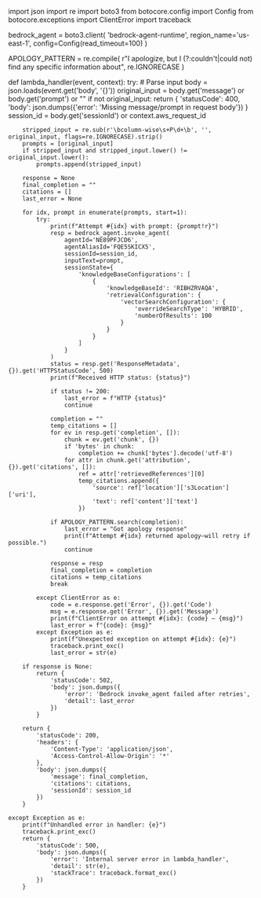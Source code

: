 import json
import re
import boto3
from botocore.config import Config
from botocore.exceptions import ClientError
import traceback

bedrock_agent = boto3.client(
    'bedrock-agent-runtime',
    region_name='us-east-1',
    config=Config(read_timeout=100)
)

APOLOGY_PATTERN = re.compile(
    r"I apologize, but I (?:couldn't|could not) find any specific information about",
    re.IGNORECASE
)

def lambda_handler(event, context):
    try:
        # Parse input
        body = json.loads(event.get('body', '{}'))
        original_input = body.get('message') or body.get('prompt') or ""
        if not original_input:
            return {
                'statusCode': 400,
                'body': json.dumps({'error': 'Missing message/prompt in request body'})
            }
        session_id = body.get('sessionId') or context.aws_request_id

        stripped_input = re.sub(r'\bcolumn-wise\s+P\d+\b', '', original_input, flags=re.IGNORECASE).strip()
        prompts = [original_input]
        if stripped_input and stripped_input.lower() != original_input.lower():
            prompts.append(stripped_input)

        response = None
        final_completion = ""
        citations = []
        last_error = None

        for idx, prompt in enumerate(prompts, start=1):
            try:
                print(f"Attempt #{idx} with prompt: {prompt!r}")
                resp = bedrock_agent.invoke_agent(
                    agentId='NE89PFJCD6',
                    agentAliasId='FQE5SKICX5',
                    sessionId=session_id,
                    inputText=prompt,
                    sessionState={
                        'knowledgeBaseConfigurations': [
                            {
                                'knowledgeBaseId': 'RIBHZRVAQA',
                                'retrievalConfiguration': {
                                    'vectorSearchConfiguration': {
                                        'overrideSearchType': 'HYBRID',
                                        'numberOfResults': 100
                                    }
                                }
                            }
                        ]
                    }
                )
                status = resp.get('ResponseMetadata', {}).get('HTTPStatusCode', 500)
                print(f"Received HTTP status: {status}")

                if status != 200:
                    last_error = f"HTTP {status}"
                    continue

                completion = ""
                temp_citations = []
                for ev in resp.get('completion', []):
                    chunk = ev.get('chunk', {})
                    if 'bytes' in chunk:
                        completion += chunk['bytes'].decode('utf-8')
                    for attr in chunk.get('attribution', {}).get('citations', []):
                        ref = attr['retrievedReferences'][0]
                        temp_citations.append({
                            'source': ref['location']['s3Location']['uri'],
                            'text': ref['content']['text']
                        })

                if APOLOGY_PATTERN.search(completion):
                    last_error = "Got apology response"
                    print(f"Attempt #{idx} returned apology—will retry if possible.")
                    continue

                response = resp
                final_completion = completion
                citations = temp_citations
                break

            except ClientError as e:
                code = e.response.get('Error', {}).get('Code')
                msg = e.response.get('Error', {}).get('Message')
                print(f"ClientError on attempt #{idx}: {code} – {msg}")
                last_error = f"{code}: {msg}"
            except Exception as e:
                print(f"Unexpected exception on attempt #{idx}: {e}")
                traceback.print_exc()
                last_error = str(e)

        if response is None:
            return {
                'statusCode': 502,
                'body': json.dumps({
                    'error': 'Bedrock invoke_agent failed after retries',
                    'detail': last_error
                })
            }

        return {
            'statusCode': 200,
            'headers': {
                'Content-Type': 'application/json',
                'Access-Control-Allow-Origin': '*'
            },
            'body': json.dumps({
                'message': final_completion,
                'citations': citations,
                'sessionId': session_id
            })
        }

    except Exception as e:
        print(f"Unhandled error in handler: {e}")
        traceback.print_exc()
        return {
            'statusCode': 500,
            'body': json.dumps({
                'error': 'Internal server error in lambda_handler',
                'detail': str(e),
                'stackTrace': traceback.format_exc()
            })
        }
